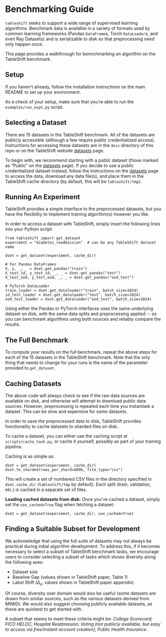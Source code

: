 # Benchmarking Guide

`tableshift` seeks to support a wide range of supervised learning algorithms. Benchmark data is available in a variety of formats used by common learning frameworks (Pandas `DataFrame`s, Torch `DataLoader`s, and even Ray Datasets) and is serializable to disk so that preprocessing need only happen once.

This page provides a walkthrough for bennchmarking an algorithm on the TableShift benchmark.

## Setup

If you haven't already, follow the installation instructions on the main README to set up your environment.

As a check of your setup, make sure that you're able to run the `examples/run_expt.py` script.

## Selecting a Dataset

There are 15 datasets in the TableShift benchmark. All of the datasets are publicly accessible (although a few require public credentialized access). Instructions for accessing these datasets are in the `docs` directory of this repo or on the TableShift website [datasets](https://tableshift.org/datasets.html) page.

To begin with, we recommend starting with a public dataset (those marked as "Public" on the [datasets](https://tableshift.org/datasets.html) page). If you decide to use a public credentialized dataset instead, follow the instructions on the [datasets](https://tableshift.org/datasets.html) page to access the data, download any data file(s), and place them in the TableShift cache directory (by default, this will be `tableshift/tmp`).

## Running An Experiment

TableShift provides a simple interface to the preprocessed datasets, but you have the flexibility to implement training algorithm(s) however you like.

In order to access a dataset with TableShift, simply insert the following lines into your Python script:

``` 
from tableshift import get_dataset
experiment = "diabetes_readmission"  # can be any TableShift dataset name

dset = get_dataset(experiment, cache_dir)

# For Pandas DataFrames
X, y, _, _ = dset.get_pandas("train")
X_test_id, y_test_id, _, _ = dset.get_pandas("test")
X_test_ood, y_test_ood, _, _ = dset.get_pandas("ood_test")

# PyTorch DataLoader
train_loader = dset.get_dataloader("train", batch_size=1024)
id_test_loader = dset.get_dataloader("test", batch_size=1024)
ood_test_loader = dset.get_dataloader("ood_test", batch_size=1024)
```

Using either the Pandas or PyTorch interfaces uses the same underlying dataset on disk, with the same data splits and preprocessing applied -- so you can benchmark algorithms using both sources and reliably compare the results.

## The Full Benchmark

To compute your results on the full benchmark, repeat the above steps for each of the 15 datasets in the TableShift benchmark. Note that the only thing that needs to change for your runs is the name of the parameter provided to `get_dataset`.

## Caching Datasets

The above code will always check to see if the raw data sources are available on disk, and otherwise will attempt to download public data sources. However, preprocessing is repeated each time you instantiate a dataset. This can be slow and expensive for some datasets.

In order to save the preprocessed data to disk, TableShift provides functionality to cache datasets to sharded files on disk.

To cache a dataset, you can either use the caching script at `scripts/cache_task.py`, or cache it yourself, possibly as part of your training pipeline.

Caching is as simple as:

``` 
dset = get_dataset(experiment, cache_dir)
dset.to_sharded(rows_per_shard=4096, file_type="csv")
```

This will create a set of numbered CSV files in the directory specified in `dset.cache_dir` (`tableshift/tmp` by default). Each split (train, validation, etc.) is cached in a separate set of files.

**Loading cached datasets from disk:** Once you've cached a dataset, simply set the `use_cached=True` flag when fetching a dataset:

``` 
dset = get_dataset(experiment, cache_dir, use_cached=True)
```

## Finding a Suitable Subset for Development

We acknowledge that using the full suite of datasets may not always be practical during initial algorithm development. To address this, if it becomes necessary to select a subset of TableShift benchmark tasks, we encourage users to consider selecting a subset of tasks which shows diversity along the following axes:

* Dataset size
* Baseline Gap (values shown in TableShift paper, Table 1)
* Label Shift ($\Delta_y$, values shown in TableShift paper appendix)

Of course, diversity over domain would also be useful (some datasets are drawn from similar sources, such as the various datasets derived from MIMID). We would also suggest choosing publicly available datasets, as these are quickest to get started with.

A subset that seems to meet these criteria might be: *College Scorecard; FICO HELOC; Hospital Readmission; Voting (not publicly available, but easy to access via free/instant account creation); Public Health Insurance*.
